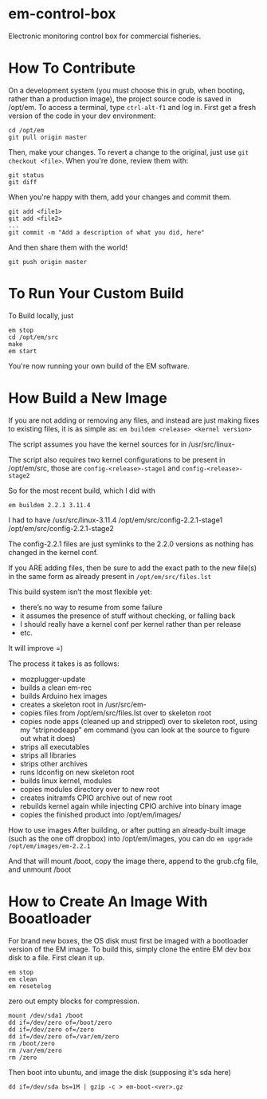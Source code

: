 em-control-box
==============

Electronic monitoring control box for commercial fisheries.

# How To Contribute

On a development system (you must choose this in grub, when booting, rather than a production image), the project source code is saved in /opt/em. To access a terminal, type `ctrl-alt-f1` and log in. First get a fresh version of the code in your dev environment:

```
cd /opt/em
git pull origin master
```

Then, make your changes. To revert a change to the original, just use `git checkout <file>`. When you're done, review them with:

```
git status
git diff
```

When you're happy with them, add your changes and commit them.

```
git add <file1>
git add <file2>
...
git commit -m "Add a description of what you did, here"
```

And then share them with the world!

```
git push origin master
```
# To Run Your Custom Build

To Build locally, just

```
em stop
cd /opt/em/src
make
em start
```

You're now running your own build of the EM software.

# How Build a New Image

If you are not adding or removing any files, and instead are just making fixes to existing files, it is as simple as:
`em buildem <release> <kernel version>`

The script assumes you have the kernel sources for <kernel version> in /usr/src/linux-<kernel version>
 
The script also requires two kernel configurations to be present in /opt/em/src, those are
`config-<release>-stage1` and
`config-<release>-stage2`
 
So for the most recent build, which I did with
```
em buildem 2.2.1 3.11.4
```
 
I had to have
/usr/src/linux-3.11.4
/opt/em/src/config-2.2.1-stage1
/opt/em/src/config-2.2.1-stage2
 
The config-2.2.1 files are just symlinks to the 2.2.0 versions as nothing has changed in the kernel conf.
 
If you ARE adding files, then be sure to add the exact path to the new file(s) in the same form as already present in
`/opt/em/src/files.lst`
 
This build system isn’t the most flexible yet:
- there’s no way to resume from some failure
- it assumes the presence of stuff without checking, or falling back
- I should really have a kernel conf per kernel rather than per release
- etc.
 
It will improve =)

The process it takes is as follows:
 
* mozplugger-update
* builds a clean em-rec
* builds Arduino hex images
* creates a skeleton root in /usr/src/em-<release>
* copies files from /opt/em/src/files.lst over to skeleton root
* copies node apps (cleaned up and stripped) over to skeleton root, using my “stripnodeapp” em command (you can look at the source to figure out what it does)
* strips all executables
* strips all libraries
* strips other archives
* runs ldconfig on new skeleton root
* builds linux kernel, modules
* copies modules directory over to new root
* creates initramfs CPIO archive out of new root
* rebuilds kernel again while injecting CPIO archive into binary image
* copies the finished product into /opt/em/images/
 
How to use images
After building, or after putting an already-built image (such as the one off dropbox) into /opt/em/images, you can do
`em upgrade /opt/em/images/em-2.2.1`
 
And that will mount /boot, copy the image there, append to the grub.cfg file, and unmount /boot


# How to Create An Image With Booatloader

For brand new boxes, the OS disk must first be imaged with a bootloader version of the EM image. To build this, simply clone the entire EM dev box disk to a file. First clean it up.

```
em stop
em clean
em resetelog
```

zero out empty blocks for compression.
```
mount /dev/sda1 /boot
dd if=/dev/zero of=/boot/zero
dd if=/dev/zero of=/zero
dd if=/dev/zero of=/var/em/zero
rm /boot/zero
rm /var/em/zero
rm /zero
```

Then boot into ubuntu, and image the disk (supposing it's sda here)
```
dd if=/dev/sda bs=1M | gzip -c > em-boot-<ver>.gz
```
